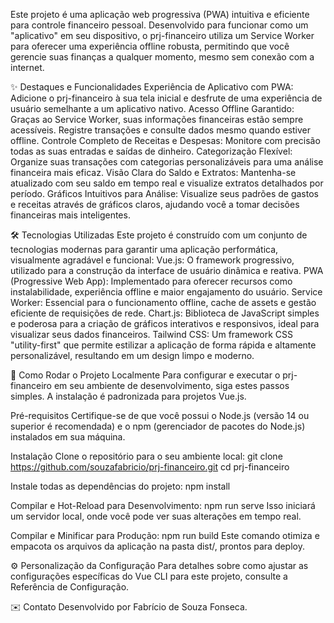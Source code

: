 Este projeto é uma aplicação web progressiva (PWA) intuitiva e eficiente para controle financeiro pessoal. Desenvolvido para funcionar como um "aplicativo" em seu dispositivo, o prj-financeiro utiliza um Service Worker para oferecer uma experiência offline robusta, permitindo que você gerencie suas finanças a qualquer momento, mesmo sem conexão com a internet.

✨ Destaques e Funcionalidades
Experiência de Aplicativo com PWA: Adicione o prj-financeiro à sua tela inicial e desfrute de uma experiência de usuário semelhante a um aplicativo nativo.
Acesso Offline Garantido: Graças ao Service Worker, suas informações financeiras estão sempre acessíveis. Registre transações e consulte dados mesmo quando estiver offline.
Controle Completo de Receitas e Despesas: Monitore com precisão todas as suas entradas e saídas de dinheiro.
Categorização Flexível: Organize suas transações com categorias personalizáveis para uma análise financeira mais eficaz.
Visão Clara do Saldo e Extratos: Mantenha-se atualizado com seu saldo em tempo real e visualize extratos detalhados por período.
Gráficos Intuitivos para Análise: Visualize seus padrões de gastos e receitas através de gráficos claros, ajudando você a tomar decisões financeiras mais inteligentes.

🛠️ Tecnologias Utilizadas
Este projeto é construído com um conjunto de tecnologias modernas para garantir uma aplicação performática, visualmente agradável e funcional:
Vue.js: O framework progressivo, utilizado para a construção da interface de usuário dinâmica e reativa.
PWA (Progressive Web App): Implementado para oferecer recursos como instalabilidade, experiência offline e maior engajamento do usuário.
Service Worker: Essencial para o funcionamento offline, cache de assets e gestão eficiente de requisições de rede.
Chart.js: Biblioteca de JavaScript simples e poderosa para a criação de gráficos interativos e responsivos, ideal para visualizar seus dados financeiros.
Tailwind CSS: Um framework CSS "utility-first" que permite estilizar a aplicação de forma rápida e altamente personalizável, resultando em um design limpo e moderno.

🚀 Como Rodar o Projeto Localmente
Para configurar e executar o prj-financeiro em seu ambiente de desenvolvimento, siga estes passos simples. A instalação é padronizada para projetos Vue.js.

Pré-requisitos
Certifique-se de que você possui o Node.js (versão 14 ou superior é recomendada) e o npm (gerenciador de pacotes do Node.js) instalados em sua máquina.

Instalação
Clone o repositório para o seu ambiente local:
  git clone https://github.com/souzafabricio/prj-financeiro.git
  cd prj-financeiro
  
Instale todas as dependências do projeto:
  npm install

Compilar e Hot-Reload para Desenvolvimento:
  npm run serve
Isso iniciará um servidor local, onde você pode ver suas alterações em tempo real.

Compilar e Minificar para Produção:
  npm run build
Este comando otimiza e empacota os arquivos da aplicação na pasta dist/, prontos para deploy.

⚙️ Personalização da Configuração
Para detalhes sobre como ajustar as configurações específicas do Vue CLI para este projeto, consulte a Referência de Configuração.

✉️ Contato
Desenvolvido por Fabrício de Souza Fonseca.